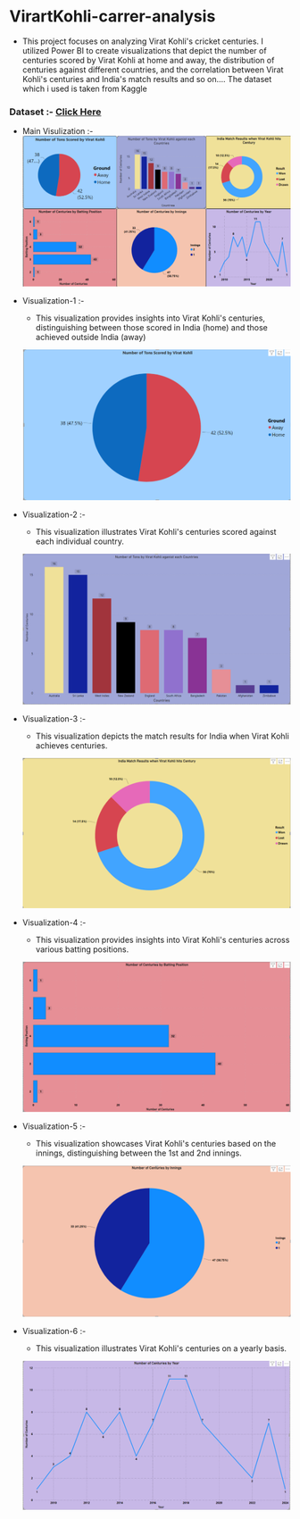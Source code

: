 # VirartKohli-carrer-analysis

* This project focuses on analyzing Virat Kohli's cricket centuries. I utilized Power BI to create visualizations that depict the number of centuries scored by Virat Kohli at home and away, the distribution of centuries against different countries, and the correlation between Virat Kohli's centuries and India's match results and so on.... The dataset which i used is taken from Kaggle

### Dataset :- [Click Here](https://www.kaggle.com/datasets/drahulsingh/virat-kohli-all-international-cricket-centuries?resource=download)

* Main Visulization :-
  !["visualization"](https://github.com/mohankrishna02/VirartKohli-carrer-analysis/blob/main/assets/finviz.png "Optional Title")

* Visualization-1 :-
  * This visualization provides insights into Virat Kohli's centuries, distinguishing between those scored in India (home) and those achieved outside India (away)
  
  !["visualization"](https://github.com/mohankrishna02/VirartKohli-carrer-analysis/blob/main/assets/viz1.png "Optional Title")

* Visualization-2 :-
  * This visualization illustrates Virat Kohli's centuries scored against each individual country.
  
  !["visualization"](https://github.com/mohankrishna02/VirartKohli-carrer-analysis/blob/main/assets/viz2.png "Optional Title")

* Visualization-3 :-
  * This visualization depicts the match results for India when Virat Kohli achieves centuries.
  
  !["visualization"](https://github.com/mohankrishna02/VirartKohli-carrer-analysis/blob/main/assets/viz3.png "Optional Title")

* Visualization-4 :-
  * This visualization provides insights into Virat Kohli's centuries across various batting positions.
 
  !["visualization"](https://github.com/mohankrishna02/VirartKohli-carrer-analysis/blob/main/assets/viz4.png "Optional Title")

* Visualization-5 :-
  * This visualization showcases Virat Kohli's centuries based on the innings, distinguishing between the 1st and 2nd innings.
  
  !["visualization"](https://github.com/mohankrishna02/VirartKohli-carrer-analysis/blob/main/assets/viz5.png "Optional Title")

* Visualization-6 :-
  * This visualization illustrates Virat Kohli's centuries on a yearly basis.
  
  !["visualization"](https://github.com/mohankrishna02/VirartKohli-carrer-analysis/blob/main/assets/viz6.png "Optional Title")




